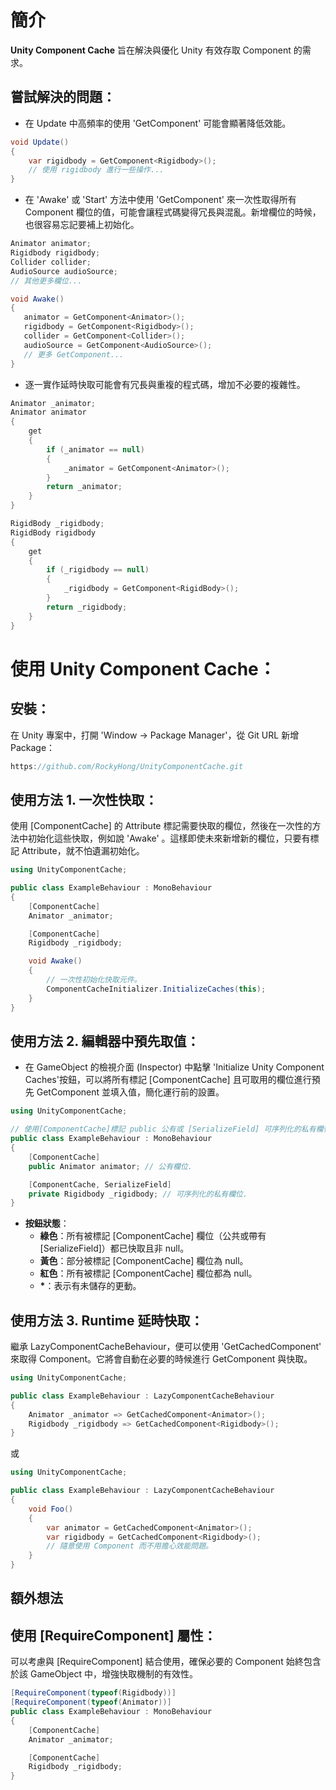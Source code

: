 # 簡介

**Unity Component Cache** 旨在解決與優化 Unity 有效存取 Component 的需求。

## 嘗試解決的問題：

- 在 Update 中高頻率的使用 'GetComponent' 可能會顯著降低效能。

```csharp
void Update()
{
    var rigidbody = GetComponent<Rigidbody>();
    // 使用 rigidbody 進行一些操作...
}
```

- 在 'Awake' 或 'Start' 方法中使用 'GetComponent' 來一次性取得所有 Component 欄位的值，可能會讓程式碼變得冗長與混亂。新增欄位的時候，也很容易忘記要補上初始化。

```csharp
Animator animator;
Rigidbody rigidbody;
Collider collider;
AudioSource audioSource;
// 其他更多欄位...

void Awake()
{
   animator = GetComponent<Animator>();
   rigidbody = GetComponent<Rigidbody>();
   collider = GetComponent<Collider>();
   audioSource = GetComponent<AudioSource>();
   // 更多 GetComponent...
}
```

- 逐一實作延時快取可能會有冗長與重複的程式碼，增加不必要的複雜性。

```csharp
Animator _animator;
Animator animator
{
    get
    {
        if (_animator == null)
        {
            _animator = GetComponent<Animator>();
        }
        return _animator;
    }
}

RigidBody _rigidbody;
RigidBody rigidbody
{
    get
    {
        if (_rigidbody == null)
        {
            _rigidbody = GetComponent<RigidBody>();
        }
        return _rigidbody;
    }
}
```

# 使用 Unity Component Cache：

## **安裝**：

在 Unity 專案中，打開 'Window -> Package Manager'，從 Git URL 新增 Package：

```csharp
https://github.com/RockyHong/UnityComponentCache.git
```

## **使用方法 1. 一次性快取**：

使用 [ComponentCache] 的 Attribute 標記需要快取的欄位，然後在一次性的方法中初始化這些快取，例如說 'Awake' 。這樣即使未來新增新的欄位，只要有標記 Attribute，就不怕遺漏初始化。

```csharp
using UnityComponentCache;

public class ExampleBehaviour : MonoBehaviour
{
    [ComponentCache]
    Animator _animator;

    [ComponentCache]
    Rigidbody _rigidbody;

    void Awake()
    {
        // 一次性初始化快取元件。
        ComponentCacheInitializer.InitializeCaches(this);
    }
}
```

## **使用方法 2. 編輯器中預先取值**：

- 在 GameObject 的檢視介面 (Inspector) 中點擊 'Initialize Unity Component Caches'按鈕，可以將所有標記 [ComponentCache] 且可取用的欄位進行預先 GetComponent 並填入值，簡化運行前的設置。

```csharp
using UnityComponentCache;

// 使用[ComponentCache]標記 public 公有或 [SerializeField] 可序列化的私有欄位。
public class ExampleBehaviour : MonoBehaviour
{
    [ComponentCache]
    public Animator animator; // 公有欄位.

    [ComponentCache, SerializeField]
    private Rigidbody _rigidbody; // 可序列化的私有欄位.
}
```

- **按鈕狀態**：
  - **綠色**：所有被標記 [ComponentCache] 欄位（公共或帶有[SerializeField]）都已快取且非 null。
  - **黃色**：部分被標記 [ComponentCache] 欄位為 null。
  - **紅色**：所有被標記 [ComponentCache] 欄位都為 null。
  - **\***：表示有未儲存的更動。

## **使用方法 3. Runtime 延時快取**：

繼承 LazyComponentCacheBehaviour，便可以使用 'GetCachedComponent<T>' 來取得 Component。它將會自動在必要的時候進行 GetComponent 與快取。

```csharp
using UnityComponentCache;

public class ExampleBehaviour : LazyComponentCacheBehaviour
{
    Animator _animator => GetCachedComponent<Animator>();
    Rigidbody _rigidbody => GetCachedComponent<Rigidbody>();
}
```

或

```csharp
using UnityComponentCache;

public class ExampleBehaviour : LazyComponentCacheBehaviour
{
    void Foo()
    {
        var animator = GetCachedComponent<Animator>();
        var rigidbody = GetCachedComponent<Rigidbody>();
        // 隨意使用 Component 而不用擔心效能問題。
    }
}
```

## **額外想法**

## 使用 [RequireComponent] 屬性：

可以考慮與 [RequireComponent] 結合使用，確保必要的 Component 始終包含於該 GameObject 中，增強快取機制的有效性。

```csharp
[RequireComponent(typeof(Rigidbody))]
[RequireComponent(typeof(Animator))]
public class ExampleBehaviour : MonoBehaviour
{
    [ComponentCache]
    Animator _animator;

    [ComponentCache]
    Rigidbody _rigidbody;
}
```
